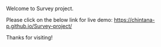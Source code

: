 Welcome to Survey project.

Please click on the below link for live demo:
 https://chintana-p.github.io/Survey-project/

Thanks for visiting!